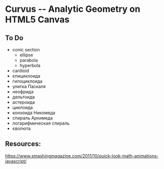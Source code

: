 # Curvus -- Analytic Geometry on HTML5 Canvas

## To Do
* conic section
	* ellipse
	* parabola
	* hyperbola
* cardioid
* єпициклоида
* гипоциклоида
* улитка Паскаля
* неофрида
* дельтоида
* астероида
* циклоида
* конхоида Никомеда
* спираль Архимеда
* логарифмическая спираль
* єволюта

## Resources:
https://www.smashingmagazine.com/2011/10/quick-look-math-animations-javascript/

